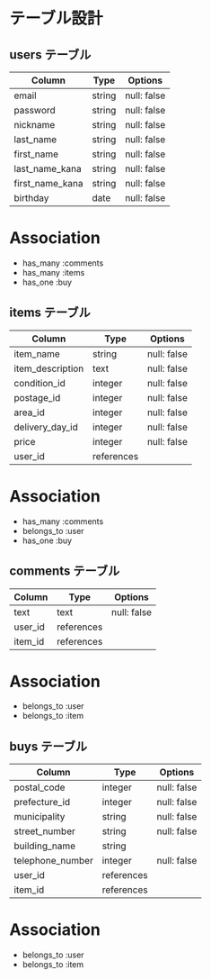 # テーブル設計


## users テーブル

| Column          | Type   | Options     |
| --------------- | ------ | ----------- |
| email           | string | null: false |
| password        | string | null: false |
| nickname        | string | null: false |
| last_name       | string | null: false |
| first_name      | string | null: false |
| last_name_kana  | string | null: false |
| first_name_kana | string | null: false |
| birthday        | date   | null: false |


# Association
- has_many :comments
- has_many :items
- has_one :buy



## items テーブル

| Column           | Type       | Options     |
| ---------------- | ---------- | ----------- |
| item_name        | string     | null: false |
| item_description | text       | null: false |
| condition_id     | integer    | null: false |
| postage_id       | integer    | null: false |
| area_id          | integer    | null: false |
| delivery_day_id  | integer    | null: false |
| price            | integer    | null: false |
| user_id          | references |             |


# Association
- has_many :comments
- belongs_to :user
- has_one :buy



## comments テーブル

| Column  | Type       | Options     |
| ------- | ---------- | ----------- |
| text    | text       | null: false |
| user_id | references |             |
| item_id | references |             |


# Association
- belongs_to :user
- belongs_to :item



## buys テーブル

| Column           | Type       | Options     |
| ---------------- | ---------- | ----------- |
| postal_code      | integer    | null: false |
| prefecture_id    | integer    | null: false |
| municipality     | string     | null: false |
| street_number    | string     | null: false |
| building_name    | string     |             |
| telephone_number | integer    | null: false |
| user_id          | references |             |
| item_id          | references |             |


# Association
- belongs_to :user
- belongs_to :item

